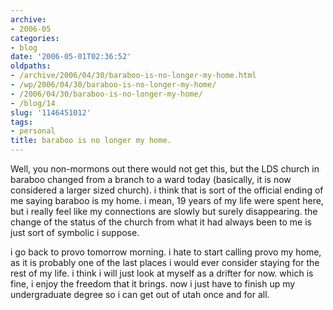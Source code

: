 ```yaml
---
archive:
- 2006-05
categories:
- blog
date: '2006-05-01T02:36:52'
oldpaths:
- /archive/2006/04/30/baraboo-is-no-longer-my-home.html
- /wp/2006/04/30/baraboo-is-no-longer-my-home/
- /2006/04/30/baraboo-is-no-longer-my-home/
- /blog/14
slug: '1146451012'
tags:
- personal
title: baraboo is no longer my home.
---
```


Well, you non-mormons out there would not get this, but the LDS church in
baraboo changed from a branch to a ward today (basically, it is now
considered a larger sized church). i think that is sort of the official
ending of me saying baraboo is my home. i mean, 19 years of my life were
spent here, but i really feel like my connections are slowly but surely
disappearing. the change of the status of the church from what it had
always been to me is just sort of symbolic i suppose.

i go back to provo tomorrow morning. i hate to start calling provo my
home, as it is probably one of the last places i would ever consider
staying for the rest of my life. i think i will just look at myself as
a drifter for now. which is fine, i enjoy the freedom that it brings. now
i just have to finish up my undergraduate degree so i can get out of utah
once and for all.

